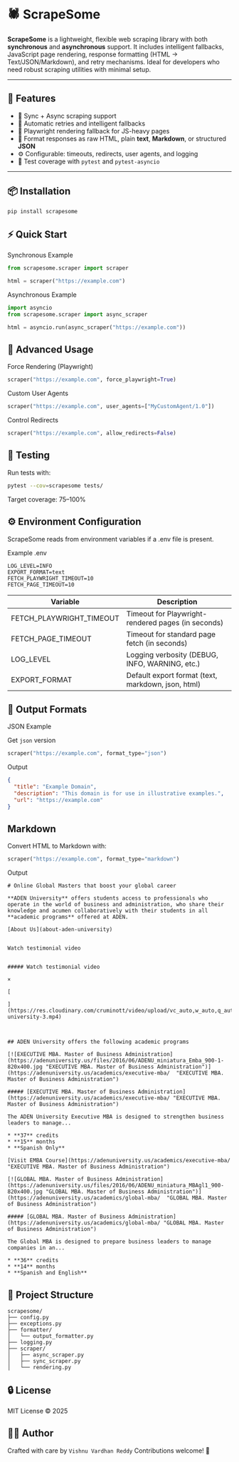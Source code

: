 # 🕷️ ScrapeSome

**ScrapeSome** is a lightweight, flexible web scraping library with both **synchronous** and **asynchronous** support. It includes intelligent fallbacks, JavaScript page rendering, response formatting (HTML → Text/JSON/Markdown), and retry mechanisms. Ideal for developers who need robust scraping utilities with minimal setup.

---

## 🚀 Features

- 🔁 Sync + Async scraping support
- 🔄 Automatic retries and intelligent fallbacks
- 🧪 Playwright rendering fallback for JS-heavy pages
- 📝 Format responses as raw HTML, plain **text**, **Markdown**, or structured **JSON**
- ⚙️ Configurable: timeouts, redirects, user agents, and logging
- 🧪 Test coverage with `pytest` and `pytest-asyncio`

---

## 📦 Installation

```bash
pip install scrapesome
```

## ⚡ Quick Start
Synchronous Example

```python
from scrapesome.scraper import scraper

html = scraper("https://example.com")
```


Asynchronous Example

```python
import asyncio
from scrapesome.scraper import async_scraper

html = asyncio.run(async_scraper("https://example.com"))
```

## 🧰 Advanced Usage

Force Rendering (Playwright)

```python
scraper("https://example.com", force_playwright=True)
```

Custom User Agents

```python
scraper("https://example.com", user_agents=["MyCustomAgent/1.0"])
```

Control Redirects

```python
scraper("https://example.com", allow_redirects=False)
```

## 🧪 Testing
Run tests with:

```bash
pytest --cov=scrapesome tests/
```
Target coverage: 75–100%

## ⚙️ Environment Configuration
ScrapeSome reads from environment variables if a .env file is present.

Example .env

```env
LOG_LEVEL=INFO
EXPORT_FORMAT=text
FETCH_PLAYWRIGHT_TIMEOUT=10
FETCH_PAGE_TIMEOUT=10
```

| Variable                 | Description                                          |
|--------------------------|------------------------------------------------------|
| FETCH_PLAYWRIGHT_TIMEOUT | Timeout for Playwright-rendered pages (in seconds)  |
| FETCH_PAGE_TIMEOUT       | Timeout for standard page fetch (in seconds)        |
| LOG_LEVEL                | Logging verbosity (DEBUG, INFO, WARNING, etc.)      |
| EXPORT_FORMAT            | Default export format (text, markdown, json, html)  |

## 📄 Output Formats

JSON Example

Get `json` version

```python
scraper("https://example.com", format_type="json")
```

Output

```json
{
  "title": "Example Domain",
  "description": "This domain is for use in illustrative examples.",
  "url": "https://example.com"
}
```

## Markdown

Convert HTML to Markdown with:

```python
scraper("https://example.com", format_type="markdown")
```
Output

```text
# Online Global Masters that boost your global career

**ADEN University** offers students access to professionals who operate in the world of business and administration, who share their knowledge and acumen collaboratively with their students in all **academic programs** offered at ADEN.

[About Us](about-aden-university)


Watch testimonial video 


##### Watch testimonial video

×

[

](https://res.cloudinary.com/cruminott/video/upload/vc_auto,w_auto,q_auto,f_auto/adenu/aden-university-3.mp4)



## ADEN University offers the following academic programs

[![EXECUTIVE MBA. Master of Business Administration](https://adenuniversity.us/files/2016/06/ADENU_miniatura_Emba_900-1-820x400.jpg "EXECUTIVE MBA. Master of Business Administration")](https://adenuniversity.us/academics/executive-mba/  "EXECUTIVE MBA. Master of Business Administration")

##### [EXECUTIVE MBA. Master of Business Administration](https://adenuniversity.us/academics/executive-mba/ "EXECUTIVE MBA. Master of Business Administration")

The ADEN University Executive MBA is designed to strengthen business leaders to manage...

* **37** credits
* **15** months
* **Spanish Only**

[Visit EMBA Course](https://adenuniversity.us/academics/executive-mba/ "EXECUTIVE MBA. Master of Business Administration")

[![GLOBAL MBA. Master of Business Administration](https://adenuniversity.us/files/2016/06/ADENU_miniatura_MBAgl1_900-820x400.jpg "GLOBAL MBA. Master of Business Administration")](https://adenuniversity.us/academics/global-mba/  "GLOBAL MBA. Master of Business Administration")

##### [GLOBAL MBA. Master of Business Administration](https://adenuniversity.us/academics/global-mba/ "GLOBAL MBA. Master of Business Administration")

The Global MBA is designed to prepare business leaders to manage companies in an...

* **36** credits
* **14** months
* **Spanish and English**
```



## 📁 Project Structure

```text
scrapesome/
├── config.py
├── exceptions.py
├── formatter/
│   └── output_formatter.py
├── logging.py
├── scraper/
│   ├── async_scraper.py
│   ├── sync_scraper.py
│   └── rendering.py
```

## 🔒 License
MIT License © 2025

## 🧑‍💻 Author
Crafted with care by `Vishnu Vardhan Reddy`
Contributions welcome! 🙌
